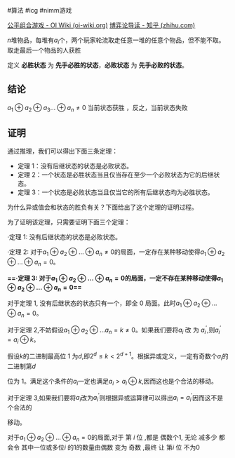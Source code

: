 #算法 #icg #nimm游戏

[公平组合游戏 - OI Wiki (oi-wiki.org)](https://oi-wiki.org/math/game-theory/impartial-game/)
[博弈论导读 - 知乎 (zhihu.com)](https://zhuanlan.zhihu.com/p/645066672)

$n$堆物品，每堆有$a_i$个，两个玩家轮流取走任意一堆的任意个物品，但不能不取。
取走最后一个物品的人获胜

定义 **必胜状态** 为 **先手必胜的状态**，**必败状态** 为 **先手必败的状态**。
## 结论
$a_1 \oplus a_2 \oplus a_3...\oplus a_n \neq 0$ 当前状态获胜 ，反之，当前状态失败
## 证明
通过推理，我们可以得出下面三条定理：

- 定理 1：没有后继状态的状态是必败状态。
- 定理 2：一个状态是必胜状态当且仅当存在至少一个必败状态为它的后继状态。
- 定理 3：一个状态是必败状态当且仅当它的所有后继状态均为必胜状态。


为什么异或值会和状态的胜负有关？下面给出了这个定理的证明过程。

为了证明该定理，只需要证明下面三个定理：

·定理 1: 没有后继状态的状态是必败状态。

·定理 2: 对于$a_1\oplus a_2\oplus\ldots\oplus a_n\neq0$的局面，一定存在某种移动使得$a_1\oplus a_2\oplus\ldots\oplus a_n=0$。

**==·定理 3: 对于$a_1\oplus a_2\oplus\ldots\oplus a_n=0$的局面，一定不存在某种移动使得$a_1\oplus a_2\oplus\ldots\oplus a_n=0$==**

对于定理 1, 没有后继状态的状态只有一个，即全 0 局面。此时$a_1\oplus a_2\oplus\ldots\oplus a_n=0$。

对于定理 2,不妨假设$a_1\oplus a_2\oplus\ldots a_n=k\neq0$。如果我们要将$a_i$ 改 为  $a_i^{\prime }$,则$a_i^{\prime}=a_i\oplus k$。

假设$k$的二进制最高位 1 为$d$,即$2^d\leq k<2^{d+1}$。根据异或定义，一定有奇数个$a_i$的二进制第$d$

位为 1。满足这个条件的$a_i$一定也满足$a_i>a_i\oplus k$,因而这也是个合法的移动。

对于定理 3,如果我们要将$a_i$改为$a_i^{\prime}$则根据异或运算律可以得出$a_i=a_i^{\prime}$因而这不是个合法的

移动。

对于$a_1\oplus a_2\oplus\ldots\oplus a_n=0$的局面,对于 第 $i$ 位 ,都是 偶数个1, 无论 减多少 都会令 其中一位或多位$i$ 的1的数量由偶数 变为 奇数 ,最终 让 第$i$ 位 不为0